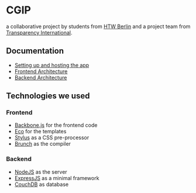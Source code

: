 # CGIP

a collaborative project by students from [HTW Berlin](http://www.htw-berlin.de/) and a project team from [Transparency International](http://www.transparency.org/).

## Documentation

- [Setting up and hosting the app](https://github.com/transparencyint/CGIP/blob/master/documentation/hosting-deployment.md)
- [Frontend Architecture](https://github.com/transparencyint/CGIP/blob/master/documentation/architecture-frontend.md)
- [Backend Architecture](https://github.com/transparencyint/CGIP/blob/master/documentation/architecture-backend.md)

## Technologies we used

### Frontend
- [Backbone.js](http://documentcloud.github.com/backbone/) for the frontend code
- [Eco](https://github.com/sstephenson/eco) for the templates
- [Stylus](http://learnboost.github.com/stylus/) as a CSS pre-processor
- [Brunch](https://github.com/brunch/brunch) as the compiler

### Backend
- [NodeJS](http://nodejs.org/) as the server
- [ExpressJS](http://expressjs.com/) as a minimal framework
- [CouchDB](http://couchdb.apache.org) as database